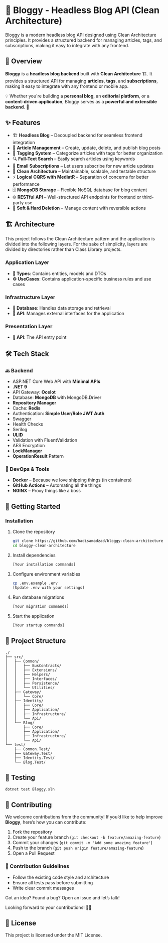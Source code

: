 # 🧹 Bloggy - Headless Blog API (Clean Architecture)

Bloggy is a modern headless blog API designed using Clean Architecture principles. It provides a structured backend for managing articles, tags, and subscriptions, making it easy to integrate with any frontend.

## 🚀 Overview

**Bloggy** is a **headless blog backend** built with **Clean Architecture** 🏗️. It provides a structured API for managing **articles**, **tags**, and **subscriptions**, making it easy to integrate with any frontend or mobile app.

💡 Whether you're building a **personal blog**, an **editorial platform**, or a **content-driven application**, Bloggy serves as a **powerful and extensible backend**. 🚀

## ✨ Features

- 🏗 **Headless Blog** – Decoupled backend for seamless frontend integration
- 📝 **Article Management** – Create, update, delete, and publish blog posts
- 🔖 **Tagging System** – Categorize articles with tags for better organization
- 🔍 **Full-Text Search** – Easily search articles using keywords
- 📩 **Email Subscriptions** – Let users subscribe for new article updates
- 🚀 **Clean Architecture** – Maintainable, scalable, and testable structure
- ⚡  **Logical CQRS with MediatR** – Separation of concerns for better performance
- 🗄 **MongoDB Storage** – Flexible NoSQL database for blog content
- 🌐 **RESTful API** – Well-structured API endpoints for frontend or third-party use
- 🔄 **Soft & Hard Deletion** – Manage content with reversible actions

## 🏗️ Architecture

This project follows the Clean Architecture pattern and the application is divided into the following layers. For the sake of simplicity, layers are divided by directories rather than Class Library projects.

### Application Layer

- **🧠 Types**: Contains entities, models and DTOs
- **⚙️ UseCases**: Contains application-specific business rules and use cases

### Infrastructure Layer

- **💾 Database**: Handles data storage and retrieval
- **🔌 API**: Manages external interfaces for the application

### Presentation Layer

- **🔗 API**: The API entry point

## 🛠️ Tech Stack

### 🔙 Backend

- ASP.NET Core Web API with **Minimal APIs**
- **.NET 9**
- API Gateway: **Ocelot**
- Database: **MongoDB** with MongoDB.Driver
- **Repository Manager**
- Cache: **Redis**
- Authentication: **Simple User/Role JWT Auth**
- Swagger
- Health Checks
- Serilog
- **ULID**
- Validation with FluentValidation
- AES Encryption
- **LockManager**
- **OperationResult** Pattern

### 🐳 DevOps & Tools

- **Docker** – Because we love shipping things (in containers)
- **GitHub Actions** – Automating all the things
- **NGINX** – Proxy things like a boss

## 🚀 Getting Started

### Installation

1. Clone the repository

   ```bash
   git clone https://github.com/hadisamadzad/bloggy-clean-architecture.git
   cd bloggy-clean-architecture
   ```

2. Install dependencies

   ```bash
   [Your installation commands]
   ```

3. Configure environment variables

   ```bash
   cp .env.example .env
   [Update .env with your settings]
   ```

4. Run database migrations

   ```bash
   [Your migration commands]
   ```

5. Start the application

   ```bash
   [Your startup commands]
   ```

## 📂 Project Structure

```
./
├── src/
│   ├── Common/
│   │   ├── BusContracts/
│   │   ├── Extensions/
│   │   ├── Helpers/
│   │   ├── Interfaces/
│   │   ├── Persistence/
│   │   └── Utilities/
│   ├── Gateway/
│   │   └── Core/
│   ├── Identity/
│   │   ├── Core/
│   │   ├── Application/
│   │   ├── Infrastructure/
│   │   └── Api/
│   └── Blog/
│       ├── Core/
│       ├── Application/
│       ├── Infrastructure/
│       └── Api/
└── test/
    ├── Common.Test/
    ├── Gateway.Test/
    ├── Identity.Test/
    └── Blog.Test/
```

## 🧪 Testing

```bash
dotnet test Bloggy.sln
```

## 🤝 Contributing

We welcome contributions from the community! If you’d like to help improve **Bloggy**, here’s how you can contribute:

1. Fork the repository
2. Create your feature branch (`git checkout -b feature/amazing-feature`)
3. Commit your changes (`git commit -m 'Add some amazing feature'`)
4. Push to the branch (`git push origin feature/amazing-feature`)
5. Open a Pull Request

### 📝 Contribution Guidelines

- Follow the existing code style and architecture
- Ensure all tests pass before submitting
- Write clear commit messages

Got an idea? Found a bug? Open an issue and let’s talk!

Looking forward to your contributions! 🚀🔥

## 📜 License

This project is licensed under the MIT License.
